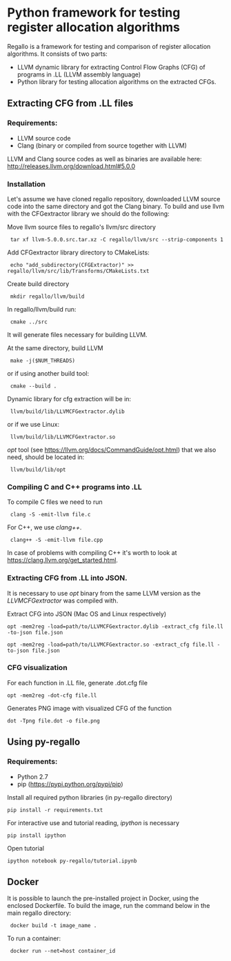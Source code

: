# Python framework for testing register allocation algorithms

Regallo is a framework for testing and comparison of register allocation algorithms.
It consists of two parts:
* LLVM dynamic library for extracting Control Flow Graphs (CFG) of programs in .LL (LLVM assembly language) 
* Python library for testing allocation algorithms on the extracted CFGs.


## Extracting CFG from .LL files

     
### Requirements:
* LLVM source code
* Clang (binary or compiled from source together with LLVM)

LLVM and Clang source codes as well as binaries are available here: http://releases.llvm.org/download.html#5.0.0

### Installation
Let's assume we have cloned regallo repository, downloaded LLVM source code into the same directory and got the Clang binary. To build and use llvm with the CFGextractor library we should do the following:


Move llvm source files to regallo's llvm/src directory
     
     tar xf llvm-5.0.0.src.tar.xz -C regallo/llvm/src --strip-components 1

Add CFGextractor library directory to CMakeLists: 

     echo "add_subdirectory(CFGExtractor)" >> regallo/llvm/src/lib/Transforms/CMakeLists.txt

Create build directory

     mkdir regallo/llvm/build

In regallo/llvm/build run: 

     cmake ../src
     
It will generate files necessary for building LLVM.

At the same directory, build LLVM 

     make -j($NUM_THREADS)
     
or if using another build tool:

     cmake --build .

Dynamic library for cfg extraction will be in:
     
     llvm/build/lib/LLVMCFGextractor.dylib

or if we use Linux:

     llvm/build/lib/LLVMCFGextractor.so
     
*opt* tool (see https://llvm.org/docs/CommandGuide/opt.html) that we also need, should be located in:

     llvm/build/lib/opt

### Compiling C and C++ programs into .LL ###
To compile C files we need to run

     clang -S -emit-llvm file.c
     
For C++, we use *clang++*.

     clang++ -S -emit-llvm file.cpp
     
In case of problems with compiling C++ it's worth to look at https://clang.llvm.org/get_started.html. 

### Extracting CFG from .LL into JSON.
It is necessary to use *opt* binary from the same LLVM version as the *LLVMCFGextractor* was compiled with.

Extract CFG into JSON (Mac OS and Linux respectively)

    opt -mem2reg -load=path/to/LLVMCFGextractor.dylib -extract_cfg file.ll -to-json file.json
    
    opt -mem2reg -load=path/to/LLVMCFGextractor.so -extract_cfg file.ll -to-json file.json

### CFG visualization
For each function in .LL file, generate .dot.cfg file

    opt -mem2reg -dot-cfg file.ll     

Generates PNG image with visualized CFG of the function

    dot -Tpng file.dot -o file.png

## Using py-regallo

### Requirements:
* Python 2.7
* pip (https://pypi.python.org/pypi/pip)

Install all required python libraries (in py-regallo directory)

    pip install -r requirements.txt

For interactive use and tutorial reading, *ipython* is necessary

    pip install ipython

Open tutorial

    ipython notebook py-regallo/tutorial.ipynb 

## Docker
It is possible to launch the pre-installed project in Docker, using the enclosed Dockerfile.
To build the image, run the command below in the main regallo directory:

     docker build -t image_name .
     
To run a container:

     docker run --net=host container_id
     
